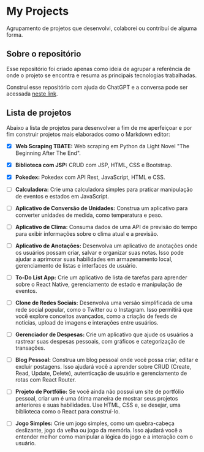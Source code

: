 # My Projects

Agrupamento de projetos que desenvolvi, colaborei ou contribuí de alguma forma.

## Sobre o repositório

Esse repositório foi criado apenas como ideia de agrupar a referência de onde o projeto se encontra e resuma as principais tecnologias trabalhadas.

Construí esse repositório com ajuda do ChatGPT e a conversa pode ser acessada [neste link](https://chat.openai.com/share/e3eaa285-5bae-4f31-91ed-5f4519bfc947).

## Lista de projetos

Abaixo a lista de projetos para desenvolver a fim de me aperfeiçoar e por fim construir projetos mais elaborados como o Markdown editor:

- [x] __Web Scraping TBATE:__ Web scraping em Python da Light Novel "The Beginning After The End".
- [x] __Biblioteca com JSP:__ CRUD com JSP, HTML, CSS e Bootstrap.
- [x] __Pokedex:__ Pokedex com API Rest, JavaScript, HTML e CSS.

- [ ] __Calculadora:__ Crie uma calculadora simples para praticar manipulação de eventos e estados em JavaScript.
- [ ] __Aplicativo de Conversão de Unidades:__ Construa um aplicativo para converter unidades de medida, como temperatura e peso.
- [ ] __Aplicativo de Clima:__ Consuma dados de uma API de previsão do tempo para exibir informações sobre o clima atual e a previsão.
- [ ] __Aplicativo de Anotações:__ Desenvolva um aplicativo de anotações onde os usuários possam criar, salvar e organizar suas notas. Isso pode ajudar a aprimorar suas habilidades em armazenamento local, gerenciamento de listas e interfaces de usuário.
- [ ] __To-Do List App:__ Crie um aplicativo de lista de tarefas para aprender sobre o React Native, gerenciamento de estado e manipulação de eventos.
- [ ] __Clone de Redes Sociais:__ Desenvolva uma versão simplificada de uma rede social popular, como o Twitter ou o Instagram. Isso permitirá que você explore conceitos avançados, como a criação de feeds de notícias, upload de imagens e interações entre usuários.
- [ ] __Gerenciador de Despesas:__ Crie um aplicativo que ajude os usuários a rastrear suas despesas pessoais, com gráficos e categorização de transações.
- [ ] __Blog Pessoal:__ Construa um blog pessoal onde você possa criar, editar e excluir postagens. Isso ajudará você a aprender sobre CRUD (Create, Read, Update, Delete), autenticação de usuário e gerenciamento de rotas com React Router.
- [ ] __Projeto de Portfólio:__ Se você ainda não possui um site de portfólio pessoal, criar um é uma ótima maneira de mostrar seus projetos anteriores e suas habilidades. Use HTML, CSS e, se desejar, uma biblioteca como o React para construí-lo.
- [ ] __Jogo Simples:__ Crie um jogo simples, como um quebra-cabeça deslizante, jogo da velha ou jogo da memória. Isso ajudará você a entender melhor como manipular a lógica do jogo e a interação com o usuário.
